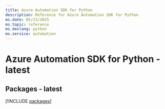 ```yaml
---
title: Azure Automation SDK for Python
description: Reference for Azure Automation SDK for Python
ms.date: 05/23/2025
ms.topic: reference
ms.devlang: python
ms.service: automation
---
```

# Azure Automation SDK for Python - latest
## Packages - latest
[!INCLUDE [packages](automation-index.md)]